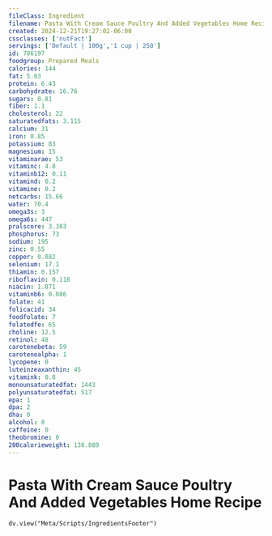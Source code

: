 ```yaml
---
fileClass: Ingredient
filename: Pasta With Cream Sauce Poultry And Added Vegetables Home Recipe
created: 2024-12-21T19:27:02-06:00
cssclasses: ['nutFact']
servings: ['Default | 100g','1 cup | 250']
id: 786197
foodgroup: Prepared Meals
calories: 144
fat: 5.63
protein: 6.43
carbohydrate: 16.76
sugars: 0.81
fiber: 1.1
cholesterol: 22
saturatedfats: 3.115
calcium: 31
iron: 0.85
potassium: 83
magnesium: 15
vitaminarae: 53
vitaminc: 4.8
vitaminb12: 0.11
vitamind: 0.2
vitamine: 0.2
netcarbs: 15.66
water: 70.4
omega3s: 3
omega6s: 447
pralscore: 3.303
phosphorus: 73
sodium: 195
zinc: 0.55
copper: 0.082
selenium: 17.1
thiamin: 0.157
riboflavin: 0.118
niacin: 1.871
vitaminb6: 0.086
folate: 41
folicacid: 34
foodfolate: 7
folatedfe: 65
choline: 12.5
retinol: 48
carotenebeta: 59
carotenealpha: 1
lycopene: 0
luteinzeaxanthin: 45
vitamink: 0.8
monounsaturatedfat: 1443
polyunsaturatedfat: 517
epa: 1
dpa: 2
dha: 0
alcohol: 0
caffeine: 0
theobromine: 0
200calorieweight: 138.889
---
```


# Pasta With Cream Sauce Poultry And Added Vegetables Home Recipe

```dataviewjs
dv.view("Meta/Scripts/IngredientsFooter")
```